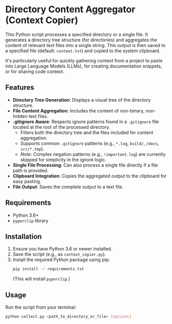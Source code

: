 # Directory Content Aggregator (Context Copier)

This Python script processes a specified directory or a single file. It generates a directory tree structure (for directories) and aggregates the content of relevant text files into a single string. This output is then saved to a specified file (default: `context.txt`) and copied to the system clipboard.

It's particularly useful for quickly gathering context from a project to paste into Large Language Models (LLMs), for creating documentation snippets, or for sharing code context.

## Features

*   **Directory Tree Generation**: Displays a visual tree of the directory structure.
*   **File Content Aggregation**: Includes the content of non-binary, non-hidden text files.
*   **.gitignore Aware**: Respects ignore patterns found in a `.gitignore` file located at the root of the processed directory.
    *   Filters both the directory tree and the files included for content aggregation.
    *   Supports common `.gitignore` patterns (e.g., `*.log`, `build/`, `/docs`, `src/*.tmp`).
    *   *Note*: Complex negation patterns (e.g., `!important.log`) are currently skipped for simplicity in the ignore logic.
*   **Single File Processing**: Can also process a single file directly if a file path is provided.
*   **Clipboard Integration**: Copies the aggregated output to the clipboard for easy pasting.
*   **File Output**: Saves the complete output to a text file.

## Requirements

*   Python 3.6+
*   `pyperclip` library

## Installation

1.  Ensure you have Python 3.6 or newer installed.
2.  Save the script (e.g., as `context_copier.py`).
3.  Install the required Python package using pip:
    ```bash
    pip install -r requirements.txt
    ```
    (This will install `pyperclip`.)

## Usage

Run the script from your terminal:

```bash
python collect.py <path_to_directory_or_file> [options]